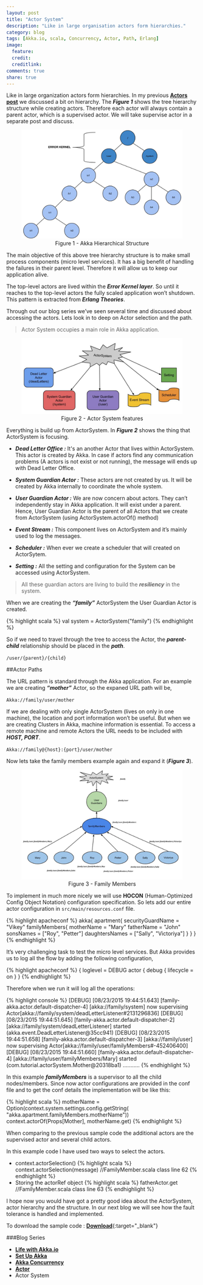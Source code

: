 ```yaml
---
layout: post
title: "Actor System"
description: "Like in large organisation actors form hierarchies."
category: blog
tags: [Akka.io, scala, Concurrency, Actor, Path, Erlang]
image:
  feature:
  credit:
  creditlink:
comments: true
share: true
---
```


Like in large organization actors form hierarchies. In my previous [**Actors post**](/blog/akka-concurrency/) we discussed a bit on hierarchy. The **_Figure 1_** shows the tree hierarchy structure while creating actors. Therefore each actor will always contain a parent actor, which is a supervised actor. We will take supervise actor in a separate post and discuss.

<figure style="text-align: center;">
  <a href="/blog/akka-blog-series/akka-hierarchical-structure.jpg"><img src="/blog/akka-blog-series/akka-hierarchical-structure.jpg" alt="image"></a>
  <figcaption>Figure 1 - Akka Hierarchical Structure</figcaption>
</figure>

The main objective of this above tree hierarchy structure is to make small process components (micro level services). It has a big benefit of handling the failures in their parent level.  Therefore it will allow us to keep our application alive.

The top-level actors are lived within the **_Error Kernel layer_**. So until it reaches to the top-level actors the fully scaled application won’t shutdown. This pattern is extracted from **_Erlang Theories_**.

Through out our blog series we’ve seen several time and discussed about accessing the actors. Lets look in to deep on Actor selection and the path. 

> Actor System occupies a main role in Akka application. 

<figure style="text-align: center;">
  <a href="/blog/akka-blog-series/actor-system.jpg"><img src="/blog/akka-blog-series/actor-system.jpg" alt="image"></a>
  <figcaption>Figure 2 - Actor System features</figcaption>
</figure>

Everything is build up from ActorSystem. In **_Figure 2_** shows the thing that ActorSystem is focusing.

* **_Dead Letter Office :_** It's an another Actor that lives within ActorSystem. This actor is created by Akka. In case if actors find any communication problems (A actors is not exist or not running), the message will ends up with Dead Letter Office.

* **_System Guardian Actor :_** These actors are not created by us. It will be created by Akka internally to coordinate the whole system.

* **_User Guardian Actor :_** We are now concern about actors. They can’t independently stay in Akka application.  It will exist under a parent. Hence, User Guardian Actor is the parent of all Actors that we create from ActorSystem (using ActorSystem.actorOf() method)

* **_Event Stream :_** This component lives on ActorSystem and it’s mainly used to log the messages.  

* **_Scheduler :_** When ever we create a scheduler that will created on ActorSytem.

* **_Setting :_** All the setting and configuration for the System can be accessed using ActorSystem.

> All these guardian actors are living to build the **_resiliency_** in the system.

When we are creating the **_“family”_** ActorSystem the User Guardian Actor is created.

{% highlight scala %}
val system = ActorSystem("family")
{% endhighlight %}

So if we need to travel through the tree to access the Actor, the **_parent-child_** relationship should be placed in the **_path_**. 

`/user/{parent}/{child}`  

##Actor Paths

The URL pattern is standard through the Akka application. For an example we are creating **_“mother”_** Actor, so the expaned URL path will be,

`Akka://family/user/mother` 

If we are dealing with only single ActorSystem (lives on only in one machine), the location and port information won’t be useful. But when we are creating Clusters in Akka, machine information is essential.  To access a remote machine and remote Actors the URL needs to be included with **_HOST, PORT_**.

`Akka://family@{host}:{port}/user/mother` 

Now lets take the family members example again and expand it (**_Figure 3_**).  

<figure style="text-align: center;">
  <a href="/blog/akka-blog-series/actor-family-members.jpg"><img src="/blog/akka-blog-series/actor-family-members.jpg" alt="image"></a>
  <figcaption>Figure 3 - Family Members</figcaption>
</figure>

To implement in much more nicely we will use **HOCON** (Human-Optimized Config Object Notation) configuration specification. So lets add our entire actor configuration in `src/main/resources.conf` file.

{% highlight apacheconf  %}
akka{
  apartment{
    securityGuardName = "Vikey"
    familyMembers{
      motherName = "Mary"
      fatherName = "John"
      sonsNames = ["Roy", "Petter"]
      daughtersNames = ["Sally", "Victoriya"]
    }
  }
}
{% endhighlight %}

It’s very challenging task to test the micro level services. But Akka provides us to log all the flow by adding the following configuration,

{% highlight apacheconf  %}
{
 loglevel = DEBUG
   actor {
     debug {
       lifecycle = on
     }
}
{% endhighlight %}

Therefore when we run it will log all the operations: 

{% highlight console  %}
[DEBUG] [08/23/2015 19:44:51.643] [family-akka.actor.default-dispatcher-4] [akka://family/system] now supervising Actor[akka://family/system/deadLetterListener#2131296836]
[DEBUG] [08/23/2015 19:44:51.645] [family-akka.actor.default-dispatcher-2] [akka://family/system/deadLetterListener] started (akka.event.DeadLetterListener@35cc941)
[DEBUG] [08/23/2015 19:44:51.658] [family-akka.actor.default-dispatcher-3] [akka://family/user] now supervising Actor[akka://family/user/familyMembers#-452406400]
[DEBUG] [08/23/2015 19:44:51.660] [family-akka.actor.default-dispatcher-4] [akka://family/user/familyMembers/Mary] started (com.tutorial.actorSystem.Mother@20318ba1)
...........
{% endhighlight %}


In this example **_familyMembers_** is a supervisor to all the child nodes/members. Since now actor configurations are provided in the conf file and to get the conf details the implementation will be like this:

{% highlight scala %}
motherName = Option(context.system.settings.config.getString(
      "akka.apartment.familyMembers.motherName"))
    context.actorOf(Props[Mother], motherName.get)
{% endhighlight %}

When comparing to the previous sample code the additional actors are the supervised actor and several child actors. 

In this example code I have used two ways to select the actors.

* context.actorSelection()
{% highlight scala %}
context.actorSelection(message) //FamilyMember.scala class line 62
{% endhighlight %}
* Storing the actorRef object 
{% highlight scala %}
fatherActor.get //FamilyMember.scala class line 63
{% endhighlight %}

I hope now you would have got a pretty good idea about the ActorSystem, actor hierarchy and the structure. In our next blog we will see how the fault tolerance is handled and implemented.  

To download the sample code : [**Download**](https://github.com/Renien/akka-tutorials){:target="_blank"}

###Blog Series
* [**Life with Akka.io**](/articles/life-with-akka/)
* [**Set Up Akka**](/blog/set-up-akka/)
* [**Akka Concurrency**](/blog/akka-concurrency/)
* [**Actor**](/blog/actor/)
* Actor System
